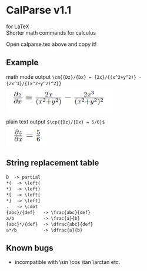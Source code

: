 # CalParse v1.1
for LaTeX  
Shorter math commands for calculus  
  
Open calparse.tex above and copy it!  

Example
------------------------------
math mode output `\cm{{Dz}/{Dx} = {2x}/{(x^2+y^2)} - {2x^3}/{(x^2+y^2)^2}}`  
![Math](/images/tex1.png)  

plain text output `$\cp{{Dz}/{Dx} = 5/6}$`  
![Text](/images/tex2.png)  
  
String replacement table  
-------------------------------
```
D  -> partial  
*(  -> \left(  
*)  -> \left)  
*[  -> \left[  
*]  -> \left]  
.   -> \cdot
{abc}/{def}   -> \frac{abc}{def}  
a/b           -> \frac{a}{b}  
{abc}*/{def}  -> \dfrac{abc}{def}  
a*/b          -> \dfrac{a}{b}  
```
  
Known bugs
-------------------------------
- incompatible with \sin \cos \tan \arctan etc.
